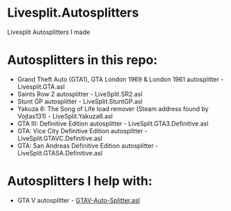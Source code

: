 # Livesplit.Autosplitters
Livesplit Autosplitters I made

# Autosplitters in this repo:
- Grand Theft Auto (GTA1), GTA London 1969 & London 1961 autosplitter - Livesplit.GTA.asl
- Saints Row 2 autosplitter - LiveSplit.SR2.asl
- Stunt GP autosplitter - LiveSplit.StuntGP.asl
- Yakuza 6: The Song of Life load remover (Steam address found by Vojtas131) - LiveSplit.Yakuza6.asl
- GTA III: Definitive Edition autosplitter - LiveSplit.GTA3.Definitive.asl
- GTA: Vice City Definitive Edition autosplitter - LiveSplit.GTAVC.Definitive.asl
- GTA: San Andreas Definitive Edition autosplitter - LiveSplit.GTASA.Definitive.asl

# Autosplitters I help with:
- GTA V autosplitter - [GTAV-Auto-Splitter.asl](https://github.com/TheStonedTurtle/GTAV-AutoSplitter)
